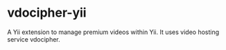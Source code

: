 vdocipher-yii
=============

A Yii extension to manage premium videos within Yii. It uses video hosting service vdocipher.

